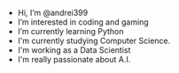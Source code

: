 - Hi, I’m @andrei399
- I’m interested in coding and gaming
- I’m currently learning Python
- I'm currently studying Computer Science.
- I'm working as a Data Scientist
- I'm really passionate about A.I.
